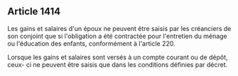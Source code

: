 Article 1414
----
Les gains et salaires d'un époux ne peuvent être saisis par les créanciers de
son conjoint que si l'obligation a été contractée pour l'entretien du ménage ou
l'éducation des enfants, conformément à l'article 220.

Lorsque les gains et salaires sont versés à un compte courant ou de dépôt, ceux-
ci ne peuvent être saisis que dans les conditions définies par décret.
